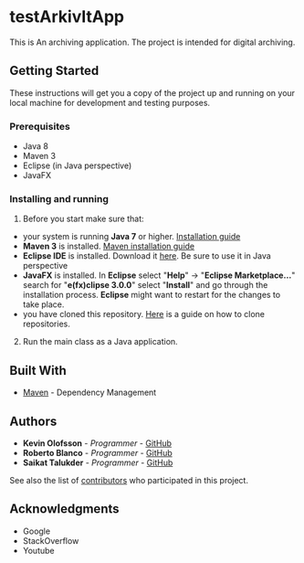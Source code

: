# testArkivItApp

This is An archiving application. The project is intended for digital archiving.

## Getting Started

These instructions will get you a copy of the project up and running on your local machine for development and testing purposes.

### Prerequisites


* Java 8
* Maven 3
* Eclipse (in Java perspective)
* JavaFX

### Installing and running

1. Before you start make sure that:

* your system is running **Java 7** or higher. [Installation guide](https://docs.oracle.com/javase/7/docs/webnotes/install/)
* **Maven 3** is installed. [Maven installation guide](https://maven.apache.org/install.html)
* **Eclipse IDE** is installed. Download it [here](http://www.eclipse.org/downloads/eclipse-packages/). Be sure to use it in Java perspective
* **JavaFX** is installed. In **Eclipse** select "**Help**" -> "**Eclipse Marketplace...**" search for "**e(fx)clipse 3.0.0**"
select "**Install**" and go through the installation process. **Eclipse** might want to restart for the changes to take place.
* you have cloned this repository. [Here](https://help.github.com/articles/cloning-a-repository/) is a guide on how to clone repositories.

2. Run the main class as a Java application.

## Built With

* [Maven](https://maven.apache.org/) - Dependency Management

## Authors

* **Kevin Olofsson** - *Programmer* - [GitHub](https://github.com/KevinOlofsson)
* **Roberto Blanco** - *Programmer* - [GitHub](https://github.com/RobertoBlanco84)
* **Saikat Talukder** - *Programmer* - [GitHub](https://github.com/FeedTown)

See also the list of [contributors](https://github.com/FeedTown/testArkivItApp/graphs/contributors) who participated in this project.

## Acknowledgments

* Google
* StackOverflow
* Youtube
